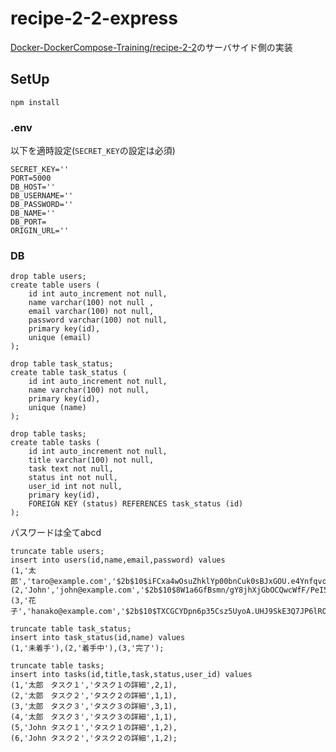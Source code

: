 # recipe-2-2-express

[Docker-DockerCompose-Training/recipe-2-2](https://github.com/hironomiu/Docker-DockerCompose-Training/tree/main/recipe-2-2)のサーバサイド側の実装

## SetUp

```
npm install
```

### .env

以下を適時設定(`SECRET_KEY`の設定は必須)

```
SECRET_KEY=''
PORT=5000
DB_HOST=''
DB_USERNAME=''
DB_PASSWORD=''
DB_NAME=''
DB_PORT=
ORIGIN_URL=''
```

### DB

```
drop table users;
create table users (
    id int auto_increment not null,
    name varchar(100) not null ,
    email varchar(100) not null,
    password varchar(100) not null,
    primary key(id),
    unique (email)
);

drop table task_status;
create table task_status (
    id int auto_increment not null,
    name varchar(100) not null,
    primary key(id),
    unique (name)
);

drop table tasks;
create table tasks (
    id int auto_increment not null,
    title varchar(100) not null,
    task text not null,
    status int not null,
    user_id int not null,
    primary key(id),
    FOREIGN KEY (status) REFERENCES task_status (id)
);
```

パスワードは全てabcd

```
truncate table users;
insert into users(id,name,email,password) values
(1,'太郎','taro@example.com','$2b$10$iFCxa4wOsuZhklYp00bnCuk0sBJxGOU.e4YnfqvoDEyIk1C1rrd0K'),
(2,'John','john@example.com','$2b$10$8W1a6GfBsmn/gY8jhXjGbOCQwcWfF/PeI5O07ONakuhX9bYIZNe82'),
(3,'花子','hanako@example.com','$2b$10$TXCGCYDpn6p35Csz5UyoA.UHJ9SkE3Q7JP6lRO9ZgMaXuNwEo.wWW');

truncate table task_status;
insert into task_status(id,name) values
(1,'未着手'),(2,'着手中'),(3,'完了');

truncate table tasks;
insert into tasks(id,title,task,status,user_id) values
(1,'太郎　タスク１','タスク１の詳細',2,1),
(2,'太郎　タスク２','タスク２の詳細',1,1),
(3,'太郎　タスク３','タスク３の詳細',3,1),
(4,'太郎　タスク３','タスク３の詳細',1,1),
(5,'John タスク１','タスク１の詳細',1,2),
(6,'John タスク２','タスク２の詳細',1,2);
```